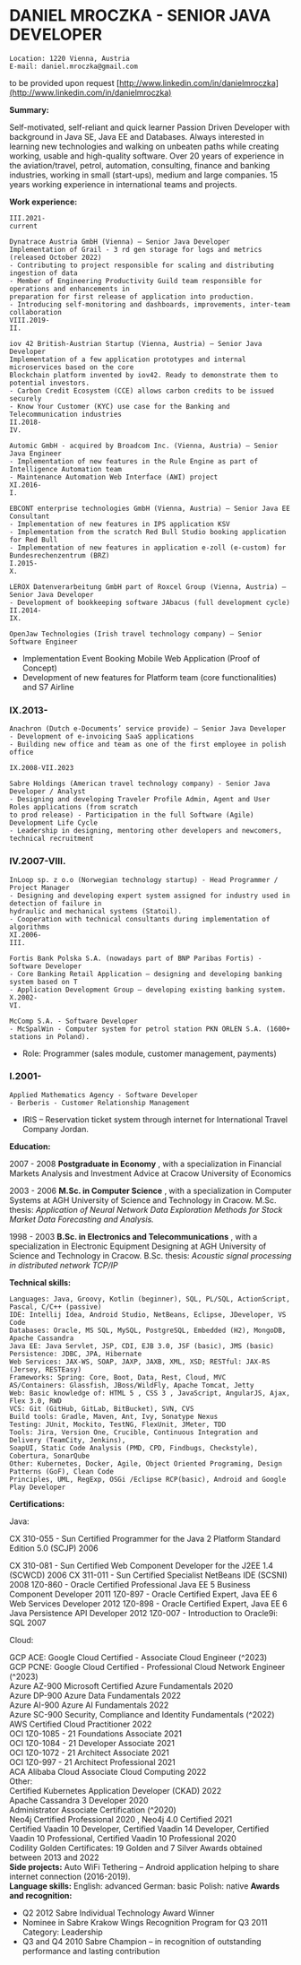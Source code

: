 # DANIEL MROCZKA - SENIOR JAVA DEVELOPER

```
Location: 1220 Vienna, Austria
E-mail: daniel.mroczka@gmail.com
```
to be provided upon request
[http://www.linkedin.com/in/danielmroczka](http://www.linkedin.com/in/danielmroczka)  

**Summary:**

Self-motivated, self-reliant and quick learner Passion Driven Developer with background in Java SE, Java EE
and Databases. Always interested in learning new technologies and walking on unbeaten paths while creating
working, usable and high-quality software.
Over 20 years of experience in the aviation/travel, petrol, automation, consulting, finance and banking
industries, working in small (start-ups), medium and large companies. 15 years working experience in
international teams and projects.  

**Work experience:**

```
III.2021-
current
```
```
Dynatrace Austria GmbH (Vienna) – Senior Java Developer
Implementation of Grail - 3 rd gen storage for logs and metrics (released October 2022)
- Contributing to project responsible for scaling and distributing ingestion of data
- Member of Engineering Productivity Guild team responsible for operations and enhancements in
preparation for first release of application into production.
- Introducing self-monitoring and dashboards, improvements, inter-team collaboration
VIII.2019-
II.
```
```
iov 42 British-Austrian Startup (Vienna, Austria) – Senior Java Developer
Implementation of a few application prototypes and internal microservices based on the core
Blockchain platform invented by iov42. Ready to demonstrate them to potential investors.
- Carbon Credit Ecosystem (CCE) allows carbon credits to be issued securely
- Know Your Customer (KYC) use case for the Banking and Telecommunication industries
II.2018-
IV.
```
```
Automic GmbH - acquired by Broadcom Inc. (Vienna, Austria) – Senior Java Engineer
- Implementation of new features in the Rule Engine as part of Intelligence Automation team
- Maintenance Automation Web Interface (AWI) project
XI.2016-
I.
```
```
EBCONT enterprise technologies GmbH (Vienna, Austria) – Senior Java EE Consultant
- Implementation of new features in IPS application KSV
- Implementation from the scratch Red Bull Studio booking application for Red Bull
- Implementation of new features in application e-zoll (e-custom) for Bundesrechenzentrum (BRZ)
I.2015-
X.
```
```
LEROX Datenverarbeitung GmbH part of Roxcel Group (Vienna, Austria) – Senior Java Developer
- Development of bookkeeping software JAbacus (full development cycle)
II.2014-
IX.
```
```
OpenJaw Technologies (Irish travel technology company) – Senior Software Engineer
```
- Implementation Event Booking Mobile Web Application (Proof of Concept)
- Development of new features for Platform team (core functionalities) and S7 Airline

### IX.2013-

```
Anachron (Dutch e-Documents’ service provide) – Senior Java Developer
- Development of e-invoicing SaaS applications
- Building new office and team as one of the first employee in polish office

IX.2008-VII.2023
```
```
Sabre Holdings (American travel technology company) - Senior Java Developer / Analyst
- Designing and developing Traveler Profile Admin, Agent and User Roles applications (from scratch
to prod release) - Participation in the full Software (Agile) Development Life Cycle
- Leadership in designing, mentoring other developers and newcomers, technical recruitment
```

### IV.2007-VIII.

```
InLoop sp. z o.o (Norwegian technology startup) - Head Programmer / Project Manager
- Designing and developing expert system assigned for industry used in detection of failure in
hydraulic and mechanical systems (Statoil).
- Cooperation with technical consultants during implementation of algorithms
XI.2006-
III.
```
```
Fortis Bank Polska S.A. (nowadays part of BNP Paribas Fortis) - Software Developer
- Core Banking Retail Application – designing and developing banking system based on T
- Application Development Group – developing existing banking system.
X.2002-
VI.
```
```
McComp S.A. - Software Developer
- McSpalWin - Computer system for petrol station PKN ORLEN S.A. (1600+ stations in Poland).
```
- Role: Programmer (sales module, customer management, payments)

### I.2001-

```
Applied Mathematics Agency - Software Developer
- Berberis - Customer Relationship Management
```
- IRIS – Reservation ticket system through internet for International Travel Company Jordan.

**Education:**

2007 - 2008 **Postgraduate in Economy** , with a specialization in Financial Markets Analysis and Investment
Advice at Cracow University of Economics

2003 - 2006 **M.Sc. in Computer Science** , with a specialization in Computer Systems at AGH University of
Science and Technology in Cracow.
M.Sc. thesis: _Application of Neural Network Data Exploration Methods for Stock Market Data
Forecasting and Analysis._

1998 - 2003 **B.Sc. in Electronics and Telecommunications** , with a specialization in Electronic Equipment
Designing at AGH University of Science and Technology in Cracow.
B.Sc. thesis: _Acoustic signal processing in distributed network TCP/IP_

**Technical skills:**

```
Languages: Java, Groovy, Kotlin (beginner), SQL, PL/SQL, ActionScript, Pascal, C/C++ (passive)
IDE: Intellij Idea, Android Studio, NetBeans, Eclipse, JDeveloper, VS Code  
Databases: Oracle, MS SQL, MySQL, PostgreSQL, Embedded (H2), MongoDB, Apache Cassandra  
Java EE: Java Servlet, JSP, CDI, EJB 3.0, JSF (basic), JMS (basic)  
Persistence: JDBC, JPA, Hibernate  
Web Services: JAX-WS, SOAP, JAXP, JAXB, XML, XSD; RESTful: JAX-RS (Jersey, RESTEasy)
Frameworks: Spring: Core, Boot, Data, Rest, Cloud, MVC
AS/Containers: Glassfish, JBoss/WildFly, Apache Tomcat, Jetty
Web: Basic knowledge of: HTML 5 , CSS 3 , JavaScript, AngularJS, Ajax, Flex 3.0, RWD
VCS: Git (GitHub, GitLab, BitBucket), SVN, CVS
Build tools: Gradle, Maven, Ant, Ivy, Sonatype Nexus
Testing: JUnit, Mockito, TestNG, FlexUnit, JMeter, TDD
Tools: Jira, Version One, Crucible, Continuous Integration and Delivery (TeamCity, Jenkins),
SoapUI, Static Code Analysis (PMD, CPD, Findbugs, Checkstyle), Cobertura, SonarQube
Other: Kubernetes, Docker, Agile, Object Oriented Programing, Design Patterns (GoF), Clean Code
Principles, UML, RegExp, OSGi /Eclipse RCP(basic), Android and Google Play Developer
```

**Certifications:**

Java:

CX 310-055 - Sun Certified Programmer for the Java 2 Platform Standard Edition 5.0 (SCJP) 2006

CX 310-081 - Sun Certified Web Component Developer for the J2EE 1.4 (SCWCD) 2006
CX 311-011 - Sun Certified Specialist NetBeans IDE (SCSNI) 2008
1Z0-860 - Oracle Certified Professional Java EE 5 Business Component Developer 2011
1Z0-897 - Oracle Certified Expert, Java EE 6 Web Services Developer 2012
1Z0-898 - Oracle Certified Expert, Java EE 6 Java Persistence API Developer 2012
1Z0-007 - Introduction to Oracle9i: SQL 2007

Cloud:

GCP ACE: Google Cloud Certified - Associate Cloud Engineer (^2023)  
GCP PCNE: Google Cloud Certified - Professional Cloud Network Engineer (^2023)  
Azure AZ-900 Microsoft Certified Azure Fundamentals 2020  
Azure DP-900 Azure Data Fundamentals 2022  
Azure AI-900 Azure AI Fundamentals 2022  
Azure SC-900 Security, Compliance and Identity Fundamentals (^2022)  
AWS Certified Cloud Practitioner 2022  
OCI 1Z0-1085 - 21 Foundations Associate 2021  
OCI 1Z0-1084 - 21 Developer Associate 2021  
OCI 1Z0-1072 - 21 Architect Associate 2021  
OCI 1Z0-997 - 21 Architect Professional 2021  
ACA Alibaba Cloud Associate Cloud Computing 2022  
Other:  
Certified Kubernetes Application Developer (CKAD) 2022  
Apache Cassandra 3 Developer 2020  
Administrator Associate Certification (^2020)  
Neo4j Certified Professional 2020 , Neo4j 4.0 Certified 2021  
Certified Vaadin 10 Developer, Certified Vaadin 14 Developer, Certified Vaadin 10 Professional, Certified Vaadin 10 Professional 2020  
Codility Golden Certificates: 19 Golden and 7 Silver Awards obtained between 2013 and 2022  
**Side projects:**
Auto WiFi Tethering – Android application helping to share internet connection (2016-2019).  
**Language skills:**
English: advanced German: basic Polish: native
**Awards and recognition:**
- Q2 2012 Sabre Individual Technology Award Winner
- Nominee in Sabre Krakow Wings Recognition Program for Q3 2011 Category: Leadership
- Q3 and Q4 2010 Sabre Champion – in recognition of outstanding performance and lasting contribution